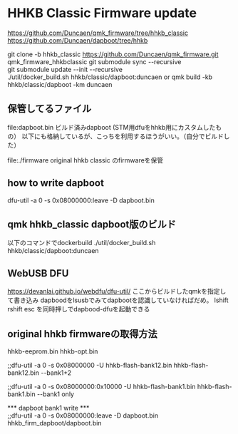 # HHKB Classic Firmware update

https://github.com/Duncaen/qmk_firmware/tree/hhkb_classic
https://github.com/Duncaen/dapboot/tree/hhkb

git clone -b hhkb_classic https://github.com/Duncaen/qmk_firmware.git qmk_firmware_hhkbclassic
git submodule sync --recursive  
git submodule update --init --recursive  
./util/docker_build.sh hhkb/classic/dapboot:duncaen 
or 
qmk build -kb hhkb/classic/dapboot -km duncaen

## 保管してるファイル
file:dapboot.bin
ビルド済みdapboot (STM用dfuをhhkb用にカスタムしたもの）
以下にも格納しているが、こっちを利用するほうがいい。（自分でビルドした）

file:./firmware
original hhkb classic のfirmwareを保管

## how to write dapboot
dfu-util -a 0 -s 0x08000000:leave -D dapboot.bin

## qmk hhkb_classic dapboot版のビルド
以下のコマンドでdockerbuild
./util/docker_build.sh hhkb/classic/dapboot:duncaen

## WebUSB DFU
https://devanlai.github.io/webdfu/dfu-util/
ここからビルドしたqmkを指定して書き込み
dapboodをlsusbでみてdapbootを認識していなければだめ。
lshift rshift esc を同時押しでdapbood-dfuを起動できる


## original hhkb firmwareの取得方法
hhkb-eeprom.bin
hhkb-opt.bin

;;dfu-util -a 0 -s 0x08000000 -U hhkb-flash-bank12.bin
hhkb-flash-bank12.bin --bank1+2                   
                                                 
;;dfu-util -a 0 -s 0x08000000:0x10000 -U hhkb-flash-bank1.bin
hhkb-flash-bank1.bin --bank1 only                            
                                                           
*** dapboot bank1 write ***                               
;;dfu-util -a 0 -s 0x08000000:leave -D dapboot.bin       
hhkb_firm_dapboot/dapboot.bin                          
                                                      
























